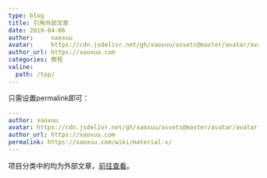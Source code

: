 ```yaml
---
type: blog
title: 引用外部文章
date: 2019-04-06
author:     xaoxuu
avatar:     https://cdn.jsdelivr.net/gh/xaoxuu/assets@master/avatar/avatar.png
author_url: https://xaoxuu.com
categories: 教程
valine:
  path: /top/
---
```


只需设置permalink即可：
```yml
---
author: xaoxuu
avatar: https://cdn.jsdelivr.net/gh/xaoxuu/assets@master/avatar/avatar.png
author_url: https://xaoxuu.com
permalink: https://xaoxuu.com/wiki/material-x/
---
```
项目分类中的均为外部文章，[前往查看](projects/)。
 
